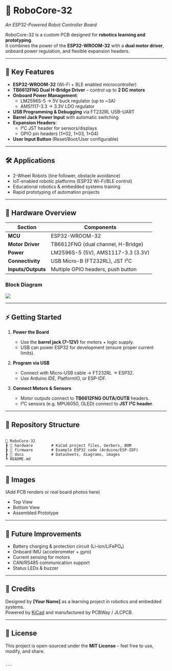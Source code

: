 
# 🤖 RoboCore-32  
*An ESP32-Powered Robot Controller Board*

RoboCore-32 is a custom PCB designed for **robotics learning and prototyping**.  
It combines the power of the **ESP32-WROOM-32** with a **dual motor driver**, onboard power regulation, and flexible expansion headers.  

---

## 🔹 Key Features
- **ESP32-WROOM-32** (Wi-Fi + BLE enabled microcontroller)  
- **TB6612FNG Dual H-Bridge Driver** – control up to **2 DC motors**  
- **Onboard Power Management**:  
  - LM2596S-5 → 5V buck regulator (up to ~3A)  
  - AMS1117-3.3 → 3.3V LDO regulator  
- **USB Programming & Debugging** via FT232RL USB–UART  
- **Barrel Jack Power Input** with automatic switching  
- **Expansion Headers**:  
  - I²C JST header for sensors/displays  
  - GPIO pin headers (1×02, 1×03, 1×04)  
- **User Input Button** (Reset/Boot/User configurable)  

---

## 🛠️ Applications
- 2-Wheel Robots (line follower, obstacle avoidance)  
- IoT-enabled robotic platforms (ESP32 Wi-Fi/BLE control)  
- Educational robotics & embedded systems training  
- Rapid prototyping of automation projects  

---

## 📐 Hardware Overview

| Section           | Components                         |
|-------------------|------------------------------------|
| **MCU**           | ESP32-WROOM-32                     |
| **Motor Driver**  | TB6612FNG (dual channel, H-Bridge) |
| **Power**         | LM2596S-5 (5V), AMS1117-3.3 (3.3V) |
| **Connectivity**  | USB Micro-B (FT232RL), JST I²C     |
| **Inputs/Outputs**| Multiple GPIO headers, push button |

### Block Diagram

<img src = "E:\RoboCore -32\Assets\Block Diagrm.PNG">

---

## ⚡ Getting Started
1. **Power the Board**  
   - Use the **barrel jack (7–12V)** for motors + logic supply.  
   - USB can power ESP32 for development (ensure proper current limits).  

2. **Program via USB**  
   - Connect with Micro-USB cable → FT232RL → ESP32.  
   - Use Arduino IDE, PlatformIO, or ESP-IDF.  

3. **Connect Motors & Sensors**  
   - Motor outputs connect to **TB6612FNG OUTA/OUTB** headers.  
   - I²C sensors (e.g. MPU6050, OLED) connect to **JST I²C header**.  

---

## 🚀 Repository Structure
```

📂 RoboCore-32
┣ 📁 hardware        # KiCad project files, Gerbers, BOM
┣ 📁 firmware        # Example ESP32 code (Arduino/ESP-IDF)
┣ 📁 docs            # Datasheets, diagrams, images
┗ README.md

```

---

## 📸 Images
(Add PCB renders or real board photos here)

- Top View  
- Bottom View  
- Assembled Prototype  

---

## 🔮 Future Improvements
- Battery charging & protection circuit (Li-ion/LiFePO₄)  
- Onboard IMU (accelerometer + gyro)  
- Current sensing for motors  
- CAN/RS485 communication support  
- Status LEDs & buzzer  

---

## 🙌 Credits
Designed by **[Your Name]** as a learning project in robotics and embedded systems.  
Powered by [KiCad](https://www.kicad.org/) and manufactured by PCBWay / JLCPCB.  

---

## 📄 License
This project is open-sourced under the **MIT License** – feel free to use, modify, and share.  
```

---
